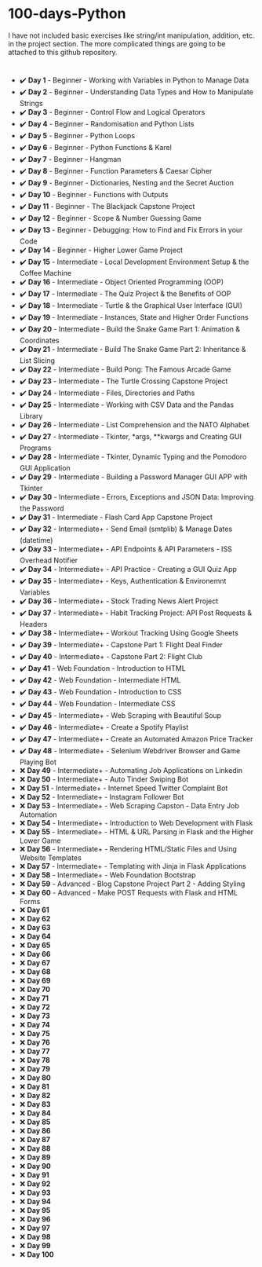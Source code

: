 # 100-days-Python

I have not included basic exercises like string/int manipulation, addition, etc. in the project section. The more complicated things are going to be attached to this github repository.

#

- :heavy_check_mark: **Day 1** - Beginner - Working with Variables in Python to Manage Data
- :heavy_check_mark: **Day 2** - Beginner - Understanding Data Types and How to Manipulate Strings
- :heavy_check_mark: **Day 3** - Beginner - Control Flow and Logical Operators
- :heavy_check_mark: **Day 4** - Beginner - Randomisation and Python Lists
- :heavy_check_mark: **Day 5** - Beginner - Python Loops
- :heavy_check_mark: **Day 6** - Beginner - Python Functions & Karel
- :heavy_check_mark: **Day 7** - Beginner - Hangman
- :heavy_check_mark: **Day 8** - Beginner - Function Parameters & Caesar Cipher
- :heavy_check_mark: **Day 9** - Beginner - Dictionaries, Nesting and the Secret Auction
- :heavy_check_mark: **Day 10** - Beginner - Functions with Outputs
- :heavy_check_mark: **Day 11** - Beginner - The Blackjack Capstone Project
- :heavy_check_mark: **Day 12** - Beginner - Scope & Number Guessing Game
- :heavy_check_mark: **Day 13** - Beginner - Debugging: How to Find and Fix Errors in your Code
- :heavy_check_mark: **Day 14** - Beginner - Higher Lower Game Project
- :heavy_check_mark: **Day 15** - Intermediate - Local Development Environment Setup & the Coffee Machine
- :heavy_check_mark: **Day 16** - Intermediate - Object Oriented Programming (OOP)
- :heavy_check_mark: **Day 17** - Intermediate - The Quiz Project & the Benefits of OOP
- :heavy_check_mark: **Day 18** - Intermediate - Turtle & the Graphical User Interface (GUI)
- :heavy_check_mark: **Day 19** - Intermediate - Instances, State and Higher Order Functions
- :heavy_check_mark: **Day 20** - Intermediate - Build the Snake Game Part 1: Animation & Coordinates
- :heavy_check_mark: **Day 21** - Intermediate - Build The Snake Game Part 2: Inheritance & List Slicing
- :heavy_check_mark: **Day 22** - Intermediate - Build Pong: The Famous Arcade Game
- :heavy_check_mark: **Day 23** - Intermediate - The Turtle Crossing Capstone Project
- :heavy_check_mark: **Day 24** - Intermediate - Files, Directories and Paths
- :heavy_check_mark: **Day 25** - Intermediate - Working with CSV Data and the Pandas Library
- :heavy_check_mark: **Day 26** - Intermediate - List Comprehension and the NATO Alphabet
- :heavy_check_mark: **Day 27** - Intermediate - Tkinter, *args, **kwargs and Creating GUI Programs
- :heavy_check_mark: **Day 28** - Intermediate - Tkinter, Dynamic Typing and the Pomodoro GUI Application
- :heavy_check_mark: **Day 29** - Intermediate - Building a Password Manager GUI APP with Tkinter
- :heavy_check_mark: **Day 30** - Intermediate - Errors, Exceptions and JSON Data: Improving the Password
- :heavy_check_mark: **Day 31** - Intermediate - Flash Card App Capstone Project
- :heavy_check_mark: **Day 32** - Intermediate+ - Send Email (smtplib) & Manage Dates (datetime)
- :heavy_check_mark: **Day 33** - Intermediate+ - API Endpoints & API Parameters - ISS Overhead Notifier
- :heavy_check_mark: **Day 34** - Intermediate+ - API Practice - Creating a GUI Quiz App
- :heavy_check_mark: **Day 35** - Intermediate+ - Keys, Authentication & Environemnt Variables
- :heavy_check_mark: **Day 36** - Intermediate+ - Stock Trading News Alert Project
- :heavy_check_mark: **Day 37** - Intermediate+ - Habit Tracking Project: API Post Requests & Headers
- :heavy_check_mark: **Day 38** - Intermediate+ - Workout Tracking Using Google Sheets
- :heavy_check_mark: **Day 39** - Intermediate+ - Capstone Part 1: Flight Deal Finder
- :heavy_check_mark: **Day 40** - Intermediate+ - Capstone Part 2: Flight Club
- :heavy_check_mark: **Day 41** - Web Foundation - Introduction to HTML
- :heavy_check_mark: **Day 42** - Web Foundation - Intermediate HTML
- :heavy_check_mark: **Day 43** - Web Foundation - Introduction to CSS
- :heavy_check_mark: **Day 44** - Web Foundation - Intermediate CSS
- :heavy_check_mark: **Day 45** - Intermediate+ - Web Scraping with Beautiful Soup
- :heavy_check_mark: **Day 46** - Intermediate+ - Create a Spotify Playlist
- :heavy_check_mark: **Day 47** - Intermediate+ - Create an Automated Amazon Price Tracker
- :heavy_check_mark: **Day 48** - Intermediate+ - Selenium Webdriver Browser and Game Playing Bot
- :x: **Day 49** - Intermediate+ - Automating Job Applications on Linkedin
- :x: **Day 50** - Intermediate+ - Auto Tinder Swiping Bot
- :x: **Day 51** - Intermediate+ - Internet Speed Twitter Complaint Bot
- :x: **Day 52** - Intermediate+ - Instagram Follower Bot
- :x: **Day 53** - Intermediate+ - Web Scraping Capston - Data Entry Job Automation
- :x: **Day 54** - Intermediate+ - Introduction to Web Development with Flask
- :x: **Day 55** - Intermediate+ - HTML & URL Parsing in Flask and the Higher Lower Game
- :x: **Day 56** - Intermediate+ - Rendering HTML/Static Files and Using Website Templates
- :x: **Day 57** - Intermediate+ - Templating with Jinja in Flask Applications
- :x: **Day 58** - Intermediate+ - Web Foundation Bootstrap
- :x: **Day 59** - Advanced - Blog Capstone Project Part 2 - Adding Styling
- :x: **Day 60** - Advanced - Make POST Requests with Flask and HTML Forms
- :x: **Day 61** 
- :x: **Day 62**
- :x: **Day 63**
- :x: **Day 64**
- :x: **Day 65**
- :x: **Day 66**
- :x: **Day 67**
- :x: **Day 68**
- :x: **Day 69**
- :x: **Day 70**
- :x: **Day 71** 
- :x: **Day 72**
- :x: **Day 73**
- :x: **Day 74**
- :x: **Day 75**
- :x: **Day 76**
- :x: **Day 77**
- :x: **Day 78**
- :x: **Day 79**
- :x: **Day 80**
- :x: **Day 81** 
- :x: **Day 82**
- :x: **Day 83**
- :x: **Day 84**
- :x: **Day 85**
- :x: **Day 86**
- :x: **Day 87**
- :x: **Day 88**
- :x: **Day 89**
- :x: **Day 90**
- :x: **Day 91** 
- :x: **Day 92**
- :x: **Day 93**
- :x: **Day 94**
- :x: **Day 95**
- :x: **Day 96**
- :x: **Day 97**
- :x: **Day 98**
- :x: **Day 99**
- :x: **Day 100**

